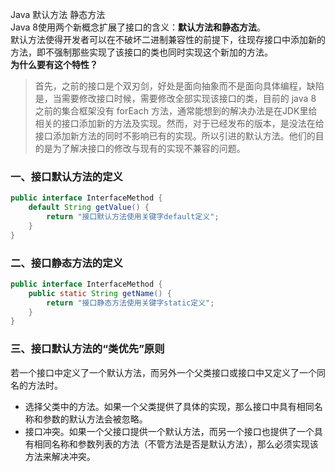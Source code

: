 Java 默认方法 静态方法<br />Java 8使用两个新概念扩展了接口的含义：**默认方法和静态方法**。<br />默认方法使得开发者可以在不破坏二进制兼容性的前提下，往现存接口中添加新的方法，即不强制那些实现了该接口的类也同时实现这个新加的方法。<br />**为什么要有这个特性？**
> 首先，之前的接口是个双刃剑，好处是面向抽象而不是面向具体编程，缺陷是，当需要修改接口时候，需要修改全部实现该接口的类，目前的 java 8 之前的集合框架没有 forEach 方法，通常能想到的解决办法是在JDK里给相关的接口添加新的方法及实现。然而，对于已经发布的版本，是没法在给接口添加新方法的同时不影响已有的实现。所以引进的默认方法。他们的目的是为了解决接口的修改与现有的实现不兼容的问题。

<a name="9ac45fbd"></a>
### 一、接口默认方法的定义
```java
public interface InterfaceMethod {
    default String getValue() {
        return "接口默认方法使用关键字default定义";
    }
}
```
<a name="d64045c6"></a>
### 二、接口静态方法的定义
```java
public interface InterfaceMethod {
    public static String getName() {
        return "接口静态方法使用关键字static定义";
    }
}

```
<a name="8u2vv"></a>
### 三、接口默认方法的“类优先”原则
若一个接口中定义了一个默认方法，而另外一个父类接口或接口中又定义了一个同名的方法时。

- 选择父类中的方法。如果一个父类提供了具体的实现，那么接口中具有相同名称和参数的默认方法会被忽略。
- 接口冲突。如果一个父接口提供一个默认方法，而另一个接口也提供了一个具有相同名称和参数列表的方法（不管方法是否是默认方法），那么必须实现该方法来解决冲突。
